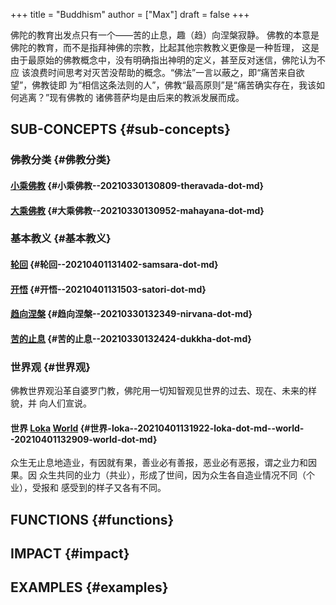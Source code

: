 +++
title = "Buddhism"
author = ["Max"]
draft = false
+++

佛陀的教育出发点只有一个——苦的止息，趣（趋）向涅槃寂静。
佛教的本意是佛陀的教育，而不是指拜神佛的宗教，比起其他宗教教义更像是一种哲理，
这是由于最原始的佛教概念中，没有明确指出神明的定义，甚至反对迷信，佛陀认为不应
该浪费时间思考对灭苦没帮助的概念。“佛法”一言以蔽之，即“痛苦来自欲望”，佛教徒即
为“相信这条法则的人”，佛教“最高原则”是“痛苦确实存在，我该如何逃离？”现有佛教的
诸佛菩萨均是由后来的教派发展而成。


## SUB-CONCEPTS {#sub-concepts}


### 佛教分类 {#佛教分类}


#### [小乘佛教](20210330130809-theravada.md) {#小乘佛教--20210330130809-theravada-dot-md}


#### [大乘佛教](20210330130952-mahayana.md) {#大乘佛教--20210330130952-mahayana-dot-md}


### 基本教义 {#基本教义}


#### [轮回](20210401131402-samsara.md) {#轮回--20210401131402-samsara-dot-md}


#### [开悟](20210401131503-satori.md) {#开悟--20210401131503-satori-dot-md}


#### [趋向涅槃](20210330132349-nirvana.md) {#趋向涅槃--20210330132349-nirvana-dot-md}


#### [苦的止息](20210330132424-dukkha.md) {#苦的止息--20210330132424-dukkha-dot-md}


### 世界观 {#世界观}

佛教世界观沿革自婆罗门教，佛陀用一切知智观见世界的过去、现在、未来的样貌，并
向人们宣说。


#### 世界 [Loka](20210401131922-loka.md) [World](20210401132909-world.md) {#世界-loka--20210401131922-loka-dot-md--world--20210401132909-world-dot-md}

众生无止息地造业，有因就有果，善业必有善报，恶业必有恶报，谓之业力和因果。因
众生共同的业力（共业），形成了世间，因为众生各自造业情况不同（个业），受报和
感受到的样子又各有不同。


## FUNCTIONS {#functions}


## IMPACT {#impact}


## EXAMPLES {#examples}
